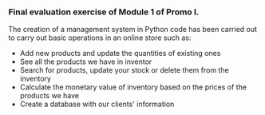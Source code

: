 ### Final evaluation exercise of Module 1 of Promo I. 


 The creation of a management system in Python code has been carried out to carry out basic operations in an online store such as:

 - Add new products and update the quantities of existing ones
 - See all the products we have in inventor
 - Search for products, update your stock or delete them from the inventory
 - Calculate the monetary value of inventory based on the prices of the products we have
 - Create a database with our clients' information
